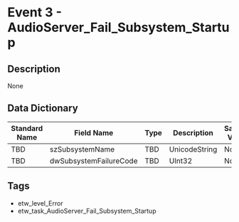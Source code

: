 # Event 3 - AudioServer_Fail_Subsystem_Startup

## Description
None

## Data Dictionary
|Standard Name|Field Name|Type|Description|Sample Value|
|---|---|---|---|---|
|TBD|szSubsystemName|TBD|UnicodeString|None|None|
|TBD|dwSubsystemFailureCode|TBD|UInt32|None|None|

## Tags
* etw_level_Error
* etw_task_AudioServer_Fail_Subsystem_Startup